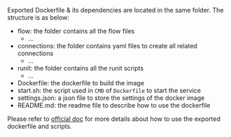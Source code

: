 Exported Dockerfile & its dependencies are located in the same folder. The structure is as below:
- flow: the folder contains all the flow files
  - ...
- connections: the folder contains yaml files to create all related connections
  - ...
- runit: the folder contains all the runit scripts
  - ...
- Dockerfile: the dockerfile to build the image
- start.sh: the script used in `CMD` of `Dockerfile` to start the service
- settings.json: a json file to store the settings of the docker image
- README.md: the readme file to describe how to use the dockerfile

Please refer to [official doc](https://microsoft.github.io/promptflow/how-to-guides/deploy-and-export-a-flow.html#export-a-flow)
for more details about how to use the exported dockerfile and scripts.

